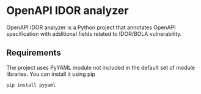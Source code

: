 # OpenAPI IDOR analyzer
OpenAPI IDOR analyzer is a Python project that annotates OpenAPI specification with additional fields related to IDOR/BOLA vulnerability.

## Requirements

The project uses PyYAML module not included in the default set of module libraries. You can install it using pip
```
pip install pyyaml
```